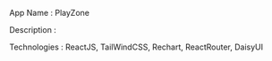 App Name : PlayZone


Description : 



Technologies : ReactJS, TailWindCSS, Rechart, ReactRouter, DaisyUI